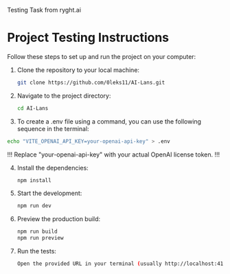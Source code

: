 Testing Task from ryght.ai

# Project Testing Instructions

Follow these steps to set up and run the project on your computer:

1. Clone the repository to your local machine:

   ```bash
   git clone https://github.com/0leks11/AI-Lans.git
   ```

2. Navigate to the project directory:

   ```bash
   cd AI-Lans
   ```

3. To create a .env file using a command, you can use the following sequence in the terminal:

```bash
echo "VITE_OPENAI_API_KEY=your-openai-api-key" > .env
```

!!! Replace "your-openai-api-key" with your actual OpenAI license token. !!!

4. Install the dependencies:

   ```bash
   npm install
   ```

5. Start the development:

   ```bash
   npm run dev
   ```

6. Preview the production build:

   ```bash
   npm run build
   npm run preview
   ```

7. Run the tests:
   ```bash
   Open the provided URL in your terminal (usually http://localhost:4173) to view the application.
   ```
